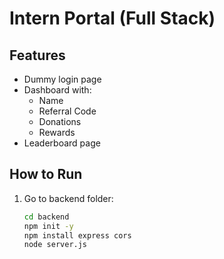 # Intern Portal (Full Stack)

## Features
- Dummy login page
- Dashboard with:
  - Name
  - Referral Code
  - Donations
  - Rewards
- Leaderboard page

## How to Run
1. Go to backend folder:
   ```bash
   cd backend
   npm init -y
   npm install express cors
   node server.js
